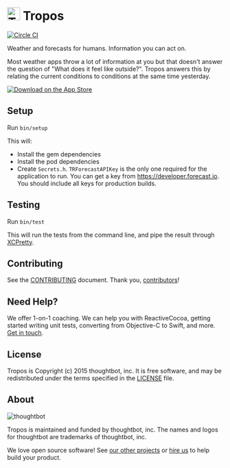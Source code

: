 <img height="30" width="30" src="http://troposweather.com/assets/images/icon-491180cb.png" alt="Tropos Logo"> Tropos
===============
[![Circle CI](https://circleci.com/gh/thoughtbot/Tropos.svg?style=svg)](https://circleci.com/gh/thoughtbot/Tropos)

Weather and forecasts for humans.
Information you can act on.

Most weather apps throw a lot of information at you
but that doesn't answer the question of "What does it feel like outside?".
Tropos answers this by relating the current conditions
to conditions at the same time yesterday.

[![Download on the App Store](http://troposweather.com/assets/images/app-store-badge-5eb1a238.svg)](https://itunes.apple.com/us/app/tropos-weather-forecasts-for/id955209376?mt=8)

Setup
-----

Run `bin/setup`

This will:

- Install the gem dependencies
- Install the pod dependencies
- Create `Secrets.h`. `TRForecastAPIKey` is the only one required for the
  application to run. You can get a key from https://developer.forecast.io. You
  should include all keys for production builds.

Testing
-----

Run `bin/test`

This will run the tests from the command line, and pipe the result through
[XCPretty][].

Contributing
------------

See the [CONTRIBUTING] document.
Thank you, [contributors]!

[CONTRIBUTING]: CONTRIBUTING.md
[contributors]: https://github.com/thoughtbot/Tropos/graphs/contributors

Need Help?
----------

We offer 1-on-1 coaching.
We can help you with ReactiveCocoa,
getting started writing unit tests,
converting from Objective-C to Swift,
and more.  [Get in touch].

[Get in touch]: http://coaching.thoughtbot.com/ios/?utm_source=github

License
-------

Tropos is Copyright (c) 2015 thoughtbot, inc. It is free software,
and may be redistributed under the terms specified in the [LICENSE] file.

[LICENSE]: /LICENSE

About
-----

![thoughtbot](https://thoughtbot.com/logo.png)

Tropos is maintained and funded by thoughtbot, inc.
The names and logos for thoughtbot are trademarks of thoughtbot, inc.

We love open source software!
See [our other projects][community]
or [hire us][hire] to help build your product.

[community]: https://thoughtbot.com/community?utm_source=github
[hire]: https://thoughtbot.com/hire-us?utm_source=github
[XCPretty]: https://github.com/supermarin/xcpretty
